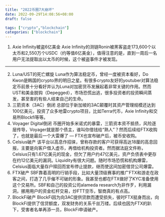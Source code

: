 ```yaml
---
title: "2022币圈7大崩坏"
date: 2022-09-29T14:08:56+08:00
draft: false

tags: ["crypto","blockchain"]
categories: ["blockchain"]
---
```



1. Axie Infinity被盗6亿美金
Axie Infinity的测链Ronin被黑客盗走173,600个以太币和2,550万个USDC（约等值6亿美金），值得注意的是，直到一周后一名用户无法提取出以太币的时候，这个被盗事件才被发现。
---
2. Luna/UST的死亡螺旋
Luna作为算法稳定币，曾经一度被资本看好，Do Kwon是韩国的crypto界的明日之星。有很多crypto友好的youtuber对算法稳定币前景十分看好并认为Luna对加密货币发展起着非常关键的作用。然而UST和美金脱钩（Depegged），市场恐慌出逃，很多投资者的投资瞬间蒸发，甚至害的有些人结束自己的生命。
3. 三箭资本（3AC）倒闭
总部位于新加坡的3AC颠覆时其资产管理规模还达到100亿美元，投资了众多地雷crypto项目，比如Terra代币，Axie Infinity和交易所Blockfi等等。
4. Voyager Digital倒闭
币圈开始多米诺式的暴雷，三箭资本资不抵债，风险逐层传导，Voyager就是那个债主，谁叫你借钱给“熟人”？然而后续给FTX收购了，也就是最后一个大雷爆了 — FTX也宣布破产后，被币安收购。
5. Celsius破产
该平台以高息作招徕，曾称存款的客户可获得高达18厘的高息回报，主要是向客户借入虚币，再借给机构投资者。然而据法庭文件称，Celsius只有1.67亿美元的现金，但欠了用户约47亿美元，资产负债表中更存在约12亿美元的漏洞。Liquidity有很大问题。随时市场恐慌和机构爆雷，Celsius面临大量存户赎回而宣布停止提款，继而使这间加密借贷公司爆雷。
6. FTX破产
SBF靠着高明的行销手段，比如大量顶级赛事的推广FTX和游走在政客之间，打造了几乎催不可破的形象。我甚至也都在FTX做好了KYC准备使用这个交易所。SBF和自己的投资公司alameda research为非作歹，利用漏洞，挪用用户的资金杠杆交易，炒FTT空币，智商真的有点高。
7. BlockFi破产
BlockFi因为向3AC提供贷款而遭受损失，彼时FTX挺身而出，向BlockFi提供了信贷额度，双发财务的关系千丝万缕。后续也因为FTX的趴下，受害者名单再添一员，BlockFi申请破产。
